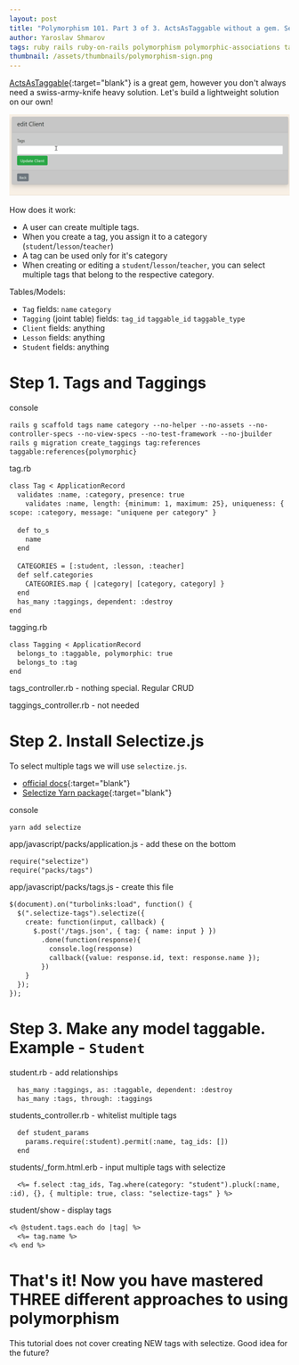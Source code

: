 ```yaml
---
layout: post
title: "Polymorphism 101. Part 3 of 3. ActsAsTaggable without a gem. SelectizeJS"
author: Yaroslav Shmarov
tags: ruby rails ruby-on-rails polymorphism polymorphic-associations tags selectize-js jquery
thumbnail: /assets/thumbnails/polymorphism-sign.png
---
```


[ActsAsTaggable](https://github.com/mbleigh/acts-as-taggable-on){:target="blank"} is a great gem, however you don't always need a swiss-army-knife heavy solution.
Let's build a lightweight solution on our own!

![polymorphic-tags.gif](/assets/images/polymorphic-tags.gif)

How does it work:
* A user can create multiple tags. 
* When you create a tag, you assign it to a category (`student`/`lesson`/`teacher`)
* A tag can be used only for it's category
* When creating or editing a `student`/`lesson`/`teacher`, you can select multiple tags that belong to the respective category.

Tables/Models:
* `Tag` fields: `name` `category`
* `Tagging` (joint table) fields: `tag_id` `taggable_id` `taggable_type`
* `Client` fields: anything
* `Lesson` fields: anything
* `Student` fields: anything

# Step 1. Tags and Taggings

console
```
rails g scaffold tags name category --no-helper --no-assets --no-controller-specs --no-view-specs --no-test-framework --no-jbuilder
rails g migration create_taggings tag:references taggable:references{polymorphic}
```

tag.rb
```
class Tag < ApplicationRecord
  validates :name, :category, presence: true
	validates :name, length: {minimum: 1, maximum: 25}, uniqueness: { scope: :category, message: "uniquene per category" }
  
  def to_s
    name
  end

  CATEGORIES = [:student, :lesson, :teacher]
  def self.categories
    CATEGORIES.map { |category| [category, category] }
  end
  has_many :taggings, dependent: :destroy
end
```
tagging.rb
```
class Tagging < ApplicationRecord
  belongs_to :taggable, polymorphic: true
  belongs_to :tag
end
```

tags_controller.rb - nothing special. Regular CRUD

taggings_controller.rb - not needed

# Step 2. Install Selectize.js

To select multiple tags we will use `selectize.js`.

* [official docs](https://selectize.github.io/selectize.js/){:target="blank"}
* [Selectize Yarn package](https://yarnpkg.com/package/selectize){:target="blank"}

console
```
yarn add selectize
```
app/javascript/packs/application.js - add these on the bottom
```
require("selectize")
require("packs/tags")
```
app/javascript/packs/tags.js - create this file
```
$(document).on("turbolinks:load", function() {
  $(".selectize-tags").selectize({
    create: function(input, callback) {
      $.post('/tags.json', { tag: { name: input } })
        .done(function(response){
          console.log(response)
          callback({value: response.id, text: response.name });
        })
    }
  });
});
```

# Step 3. Make any model taggable. Example - `Student`

student.rb - add relationships
```
  has_many :taggings, as: :taggable, dependent: :destroy
  has_many :tags, through: :taggings
```
students_controller.rb - whitelist multiple tags
```
  def student_params
    params.require(:student).permit(:name, tag_ids: [])
  end
```
students/_form.html.erb - input multiple tags with selectize
```
  <%= f.select :tag_ids, Tag.where(category: "student").pluck(:name, :id), {}, { multiple: true, class: "selectize-tags" } %>
```
student/show - display tags
```
<% @student.tags.each do |tag| %>
  <%= tag.name %>
<% end %>
```

# That's it! Now you have mastered THREE different approaches to using polymorphism

This tutorial does not cover creating NEW tags with selectize. Good idea for the future? 
